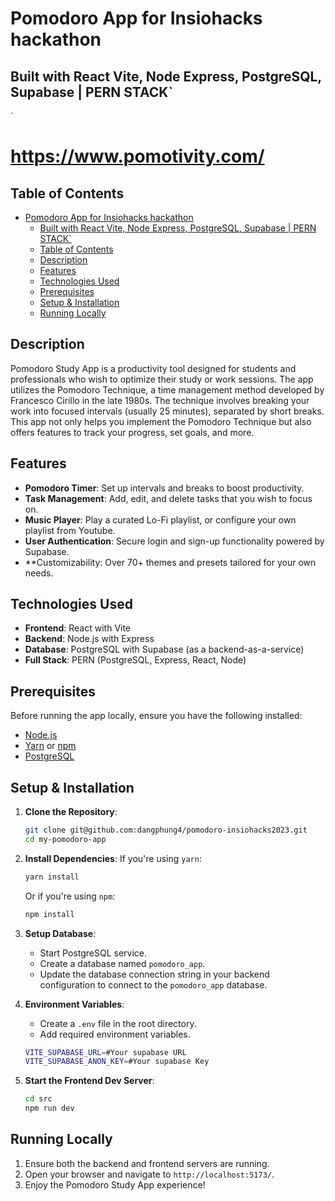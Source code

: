 # Pomodoro App for Insiohacks hackathon
## Built with React Vite, Node Express, PostgreSQL, Supabase | PERN STACK`
`

# https://www.pomotivity.com/

## Table of Contents
- [Pomodoro App for Insiohacks hackathon](#pomodoro-app-for-insiohacks-hackathon)
  - [Built with React Vite, Node Express, PostgreSQL, Supabase | PERN STACK\`](#built-with-react-vite-node-express-postgresql-supabase--pern-stack)
  - [Table of Contents](#table-of-contents)
  - [Description](#description)
  - [Features](#features)
  - [Technologies Used](#technologies-used)
  - [Prerequisites](#prerequisites)
  - [Setup \& Installation](#setup--installation)
  - [Running Locally](#running-locally)

## Description

Pomodoro Study App is a productivity tool designed for students and professionals who wish to optimize their study or work sessions. The app utilizes the Pomodoro Technique, a time management method developed by Francesco Cirillo in the late 1980s. The technique involves breaking your work into focused intervals (usually 25 minutes), separated by short breaks. This app not only helps you implement the Pomodoro Technique but also offers features to track your progress, set goals, and more.

## Features
- **Pomodoro Timer**: Set up intervals and breaks to boost productivity.
- **Task Management**: Add, edit, and delete tasks that you wish to focus on.
- **Music Player**: Play a curated Lo-Fi playlist, or configure your own playlist from Youtube.
- **User Authentication**: Secure login and sign-up functionality powered by Supabase.
- **Customizability: Over 70+ themes and presets tailored for your own needs.
## Technologies Used
- **Frontend**: React with Vite
- **Backend**: Node.js with Express
- **Database**: PostgreSQL with Supabase (as a backend-as-a-service)
- **Full Stack**: PERN (PostgreSQL, Express, React, Node)

## Prerequisites
Before running the app locally, ensure you have the following installed:
- [Node.js](https://nodejs.org/)
- [Yarn](https://yarnpkg.com/) or [npm](https://www.npmjs.com/)
- [PostgreSQL](https://www.postgresql.org/download/)

## Setup & Installation

1. **Clone the Repository**:
   ```bash
   git clone git@github.com:dangphung4/pomodoro-insiohacks2023.git
   cd my-pomodoro-app
   ```

2. **Install Dependencies**:
   If you're using `yarn`:
   ```bash
   yarn install
   ```
   Or if you're using `npm`:
   ```bash
   npm install
   ```

3. **Setup Database**:
   - Start PostgreSQL service.
   - Create a database named `pomodoro_app`.
   - Update the database connection string in your backend configuration to connect to the `pomodoro_app` database.

4. **Environment Variables**:
   - Create a `.env` file in the root directory.
   - Add required environment variables.
    ```bash
   VITE_SUPABASE_URL=#Your supabase URL
    VITE_SUPABASE_ANON_KEY=#Your supabase Key
    ```
5. **Start the Frontend Dev Server**:
   ```bash
   cd src
   npm run dev
   ```

## Running Locally
1. Ensure both the backend and frontend servers are running.
2. Open your browser and navigate to `http://localhost:5173/`.
3. Enjoy the Pomodoro Study App experience!

